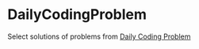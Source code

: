 # DailyCodingProblem

Select solutions of problems from [Daily Coding Problem](https://www.dailycodingproblem.com/)
